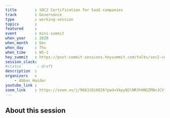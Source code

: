 ```yaml
---
title        : SOC2 Certification for SaaS companies
track        : Governance
type         : working-session
topics       :
featured     :
event        : mini-summit
when_year    : 2020
when_month   : Dec
when_day     : Thu
when_time    : WS-2
hey_summit   : https://post-summit-sessions.heysummit.com/talks/soc2-certification-for-saas-companies
session_slack:
#status       : draft
description  :
organizers   :
    - Abbas Haidar
youtube_link :
zoom_link    : https://zoom.us/j/98831016026?pwd=VkpyN2tNR3hHNGZRNnJCVlYyN0R1UT09
--- 
```


## About this session
